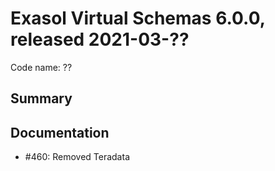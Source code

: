 # Exasol Virtual Schemas 6.0.0, released 2021-03-??

Code name: ??

## Summary


## Documentation

* #460: Removed Teradata